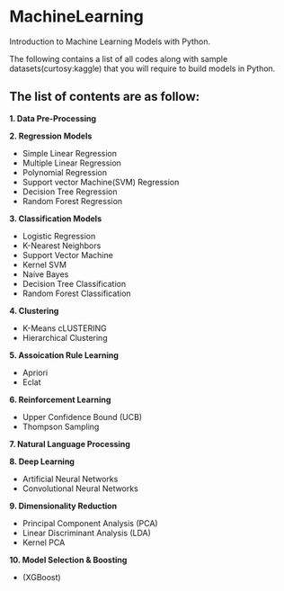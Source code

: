 # MachineLearning
Introduction to Machine Learning Models with Python.

The following contains a list of all codes along with sample datasets(curtosy:kaggle) that you will require to build models in Python. 

## The list of contents are as follow:

**1. Data Pre-Processing**

**2. Regression Models**
- Simple Linear Regression 
- Multiple Linear Regression 
- Polynomial Regression 
- Support vector Machine(SVM) Regression 
- Decision Tree Regression 
- Random Forest Regression 

**3. Classification Models**
- Logistic Regression 
- K-Nearest Neighbors 
- Support Vector Machine 
- Kernel SVM 
- Naive Bayes 
- Decision Tree Classification 
- Random Forest Classification 

**4. Clustering**
- K-Means cLUSTERING 
- Hierarchical Clustering 

**5. Assoication Rule Learning**
- Apriori 
- Eclat 

**6. Reinforcement Learning**
- Upper Confidence Bound (UCB)
- Thompson Sampling 

**7. Natural Language Processing**

**8. Deep Learning**
- Artificial Neural Networks 
- Convolutional Neural Networks 

**9. Dimensionality Reduction**
- Principal Component Analysis (PCA)
- Linear Discriminant Analysis (LDA)
- Kernel PCA

**10. Model Selection & Boosting**
- (XGBoost)
